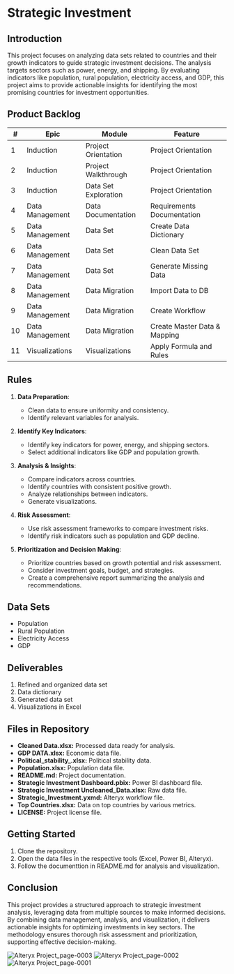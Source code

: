 # Strategic Investment

## Introduction
This project focuses on analyzing data sets related to countries and their growth indicators to guide strategic investment decisions. The analysis targets sectors such as power, energy, and shipping. By evaluating indicators like population, rural population, electricity access, and GDP, this project aims to provide actionable insights for identifying the most promising countries for investment opportunities.

## Product Backlog
| #  | Epic        | Module              | Feature                           |
|----|-------------|---------------------|-----------------------------------|
| 1  | Induction   | Project Orientation | Project Orientation               |
| 2  | Induction   | Project Walkthrough | Project Orientation               |
| 3  | Induction   | Data Set Exploration| Project Orientation               |
| 4  | Data Management | Data Documentation | Requirements Documentation      |
| 5  | Data Management | Data Set            | Create Data Dictionary           |
| 6  | Data Management | Data Set            | Clean Data Set                   |
| 7  | Data Management | Data Set            | Generate Missing Data            |
| 8  | Data Management | Data Migration      | Import Data to DB                |
| 9  | Data Management | Data Migration      | Create Workflow                  |
| 10 | Data Management | Data Migration      | Create Master Data & Mapping     |
| 11 | Visualizations | Visualizations      | Apply Formula and Rules          |

## Rules
1. **Data Preparation**:
    - Clean data to ensure uniformity and consistency.
    - Identify relevant variables for analysis.

2. **Identify Key Indicators**:
    - Identify key indicators for power, energy, and shipping sectors.
    - Select additional indicators like GDP and population growth.

3. **Analysis & Insights**:
    - Compare indicators across countries.
    - Identify countries with consistent positive growth.
    - Analyze relationships between indicators.
    - Generate visualizations.

4. **Risk Assessment**:
    - Use risk assessment frameworks to compare investment risks.
    - Identify risk indicators such as population and GDP decline.

5. **Prioritization and Decision Making**:
    - Prioritize countries based on growth potential and risk assessment.
    - Consider investment goals, budget, and strategies.
    - Create a comprehensive report summarizing the analysis and recommendations.

## Data Sets
- Population
- Rural Population
- Electricity Access
- GDP

## Deliverables
1. Refined and organized data set
2. Data dictionary
3. Generated data set
4. Visualizations in Excel

## Files in Repository
- **Cleaned Data.xlsx:** Processed data ready for analysis.
- **GDP DATA.xlsx:** Economic data file.
- **Political_stability_.xlsx:** Political stability data.
- **Population.xlsx:** Population data file.
- **README.md:** Project documentation.
- **Strategic Investment Dashboard.pbix:** Power BI dashboard file.
- **Strategic Investment Uncleaned_Data.xlsx:** Raw data file.
- **Strategic_Investment.yxmd:** Alteryx workflow file.
- **Top Countries.xlsx:** Data on top countries by various metrics.
- **LICENSE:** Project license file.

## Getting Started
1. Clone the repository.
2. Open the data files in the respective tools (Excel, Power BI, Alteryx).
3. Follow the documenttion in README.md for analysis and visualization.

## Conclusion
This project provides a structured approach to strategic investment analysis, leveraging data from multiple sources to make informed decisions. By combining data management, analysis, and visualization, it delivers actionable insights for optimizing investments in key sectors. The methodology ensures thorough risk assessment and prioritization, supporting effective decision-making.



![Alteryx Project_page-0003](https://github.com/user-attachments/assets/ea9fbe0f-ca91-4fab-83d8-721aa3a3a565)
![Alteryx Project_page-0002](https://github.com/user-attachments/assets/daf6d8a9-4d1c-42ea-9fb3-4f0d805147ca)
![Alteryx Project_page-0001](https://github.com/user-attachments/assets/f0704c39-8fc7-4bb1-b6ec-9064ad9938ae)
